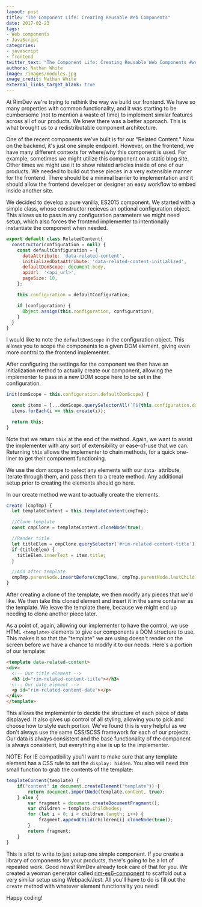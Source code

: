 ```yaml
---
layout: post
title: "The Component Life: Creating Reusable Web Components"
date: 2017-02-23
tags: 
- Web components
- JavaScript
categories: 
- javascript
- frontend
twitter_text: "The Component Life: Creating Reusable Web Components #webcomponents #javascript"
authors: Nathan White
image: /images/modules.jpg
image_credit: Nathan White
external_links_target_blank: true
---
```


At RimDev we're trying to rethink the way we build our frontend. We have so many properties with common functionality, and it was starting to be cumbersome (not to mention a waste of time) to implement similar features across all of our products. We knew there was a better approach. This is what brought us to a redistributable component architecture. 

One of the recent components we've built is for our "Related Content." Now on the backend, it's just one simple endpoint. However, on the frontend, we have many different contexts for where/why this component is used. For example, sometimes we might utilize this component on a static blog site. Other times we might use it to show related articles inside of one of our products. We needed to build out these pieces in a very extensible manner for the frontend. There should be a minimal barrier to implementation and it should allow the frontend developer or designer an easy workflow to embed inside another site.

We decided to develop a pure vanilla, ES2015 component. We started with a simple class, whose constructor recieves an optional configuration object. This allows us to pass in any configuration parameters we might need setup, which also forces the frontend implementer to intentionally instantiate the component when needed. 

```javascript
export default class RelatedContent{
  constructor(configuration = null) {
    const defaultConfiguration = {
      dataAttribute: 'data-related-content',
      initializedDataAttribute: 'data-related-content-initialized',
      defaultDomScope: document.body,
      apiUrl: '<api_url>',
      pageSize: 10,
    };

    this.configuration = defaultConfiguration;

    if (configuration) {
      Object.assign(this.configuration, configuration);
    }
  }
}
```

I would like to note the `defaultDomScope` in the configuration object. This allows you to scope the components to a given DOM element, giving even more control to the frontend implementer. 

After configuring the settings for the component we then have an initialization method to actually create our component, allowing the implementer to pass in a new DOM scope here to be set in the configuration. 

```javascript
init(domScope = this.configuration.defaultDomScope) {

  const items = [...domScope.querySelectorAll(`[${this.configuration.dataAttribute}]`)];
  items.forEach(i => this.create(i));

  return this;
}
```

Note that we return `this` at the end of the method. Again, we want to assist the implementer with any sort of extensibility or ease-of-use that we can. Returning `this` allows the implementer to chain methods, for a quick one-liner to get their component functioning.

We use the dom scope to select any elements with our `data-` attribute, iterate through them, and pass them to a create method. Any additional setup prior to creating the elements should go here. 

In our create method we want to actually create the elements. 

```javascript
create (cmpTmp) {
  let templateContent = this.templateContent(cmpTmp);

  //Clone template
  const cmpClone = templateContent.cloneNode(true);

  //Render title
  let titleElem = cmpClone.querySelector('#rim-related-content-title');
  if (titleElem) {
    titleElem.innerText = item.title;
  }

  //Add after template
  cmpTmp.parentNode.insertBefore(cmpClone, cmpTmp.parentNode.lastChild);
}
```

After creating a clone of the template, we then modify any pieces that we'd like. We then take this cloned element and insert it in the same container as the template. We leave the template there, because we might end up needing to clone another piece later.

As a point of, again, allowing our implementer to have the control, we use HTML `<template>` elements to give our components a DOM structure to use. This makes it so that the "template" we are using doesn't render on the screen before we have a chance to modify it to our needs. Here's a portion of our template:

```html
<template data-related-content>
<div>
  <!-- Our title element -->
  <h3 id="rim-related-content-title"></h3>
  <!-- Our date element -->
  <p id="rim-related-content-date"></p>
</div>
</template>
```

This allows the implementer to decide the structure of each piece of data displayed. It also gives up control of all styling, allowing you to pick and choose how to style each portion. We've found this is very helpful as we don't always use the same CSS/SCSS framework for each of our projects. Our data is always consistent and the base functionality of the component is always consistent, but everything else is up to the implementer. 

NOTE: For IE compatibility you'll want to make sure that any template element has a CSS rule to set the `display: hidden`. You also will need this small function to grab the contents of the template:

```javascript
templateContent(template) {
    if("content" in document.createElement("template")) {
        return document.importNode(template.content, true);
    } else {
        var fragment = document.createDocumentFragment();
        var children = template.childNodes;
        for (let i = 0; i < children.length; i++) {
            fragment.appendChild(children[i].cloneNode(true));
        }
        return fragment;
    }
}
```

This is a lot to write to just setup one simple component. If you create a library of components for your products, there's going to be a lot of repeated work. Good news! RimDev already took care of that for you. We created a yeoman generator called [rim-es6-component](https://www.npmjs.com/package/generator-rim-es6-component) to scaffold out a very similar setup using Webpack/Jest. All you'll have to do is fill out the `create` method with whatever element functionality you need!

Happy coding!